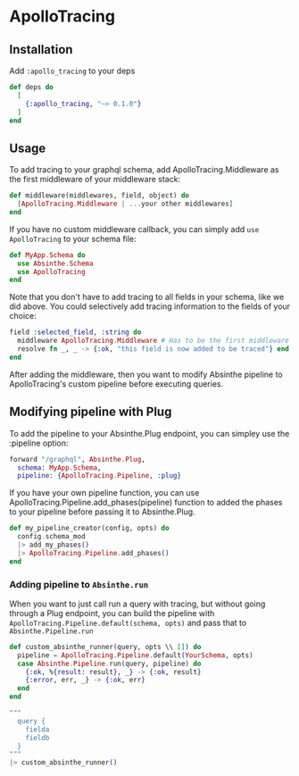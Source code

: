 # ApolloTracing

## Installation

Add `:apollo_tracing` to your deps
```elixir
def deps do
  [
    {:apollo_tracing, "~> 0.1.0"}
  ]
end
```

## Usage

To add tracing to your graphql schema, add ApolloTracing.Middleware as the
first middleware of your middleware stack:
```elixir
def middleware(middlewares, field, object) do
  [ApolloTracing.Middleware | ...your other middlewares]
end
```

If you have no custom middleware callback, you can simply add `use ApolloTracing` to your schema file:

```elixir
def MyApp.Schema do
  use Absinthe.Schema
  use ApolloTracing
end
```

Note that you don't have to add tracing to all fields in your schema, like we did above. You could selectively add tracing information to the fields of your choice:

```elixir
field :selected_field, :string do
  middleware ApolloTracing.Middleware # Has to be the first middleware
  resolve fn _, _ -> {:ok, "this field is now added to be traced"} end
end
```

After adding the middleware, then you want to  modify Absinthe pipeline to ApolloTracing's custom pipeline before executing queries.

## Modifying pipeline with Plug

To add the pipeline to your Absinthe.Plug endpoint, you can simpley use the :pipeline option:

```elixir
forward "/graphql", Absinthe.Plug,
  schema: MyApp.Schema,
  pipeline: {ApolloTracing.Pipeline, :plug}
```

If you have your own pipeline function, you can use
ApolloTracing.Pipeline.add_phases(pipeline) function to added the phases to your pipeline before passing it to Absinthe.Plug.

```elixir
def my_pipeline_creator(config, opts) do
  config.schema_mod
  |> add_my_phases()
  |> ApolloTracing.Pipeline.add_phases()
end
```

### Adding pipeline to `Absinthe.run`
When you want to just call run a query with tracing, but without going through a Plug endpoint,
you can build the pipeline with `ApolloTracing.Pipeline.default(schema, opts)`
and pass that to `Absinthe.Pipeline.run`

```elixir
def custom_absinthe_runner(query, opts \\ []) do
  pipeline = ApolloTracing.Pipeline.default(YourSchema, opts)
  case Absinthe.Pipeline.run(query, pipeline) do
    {:ok, %{result: result}, _} -> {:ok, result}
    {:error, err, _} -> {:ok, err}
  end
end

"""
  query {
    fielda
    fieldb
  }
"""
|> custom_absinthe_runner()